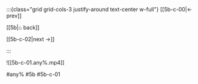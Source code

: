 :::{class="grid grid-cols-3 justify-around text-center w-full"}
[[5b-c-00|← prev]]

[[5b|⌂ back]]

[[5b-c-02|next →]]

:::

![[5b-c-01.any%.mp4]]

#any% #5b #5b-c-01